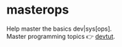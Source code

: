 # masterops

Help master the basics dev|sys[ops].  
Master programming topics 👉 [devtut](https://devtut.github.io).  
